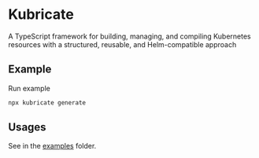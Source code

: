 # Kubricate

A TypeScript framework for building, managing, and compiling Kubernetes resources with a structured, reusable, and Helm-compatible approach

## Example

Run example
```bash
npx kubricate generate
```

## Usages

See in the [examples](./examples) folder.